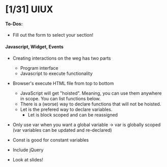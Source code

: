 # [1/31] UIUX

#### To-Dos:

- Fill out the form to select your section!

#### Javascript, Widget, Events

- Creating interactions on the weg has two parts
  - Program interface
  - Javascript to execute functionality
- Browser's execute HTML file from top to bottom
  - JavaScript will get "hoisted". Meaning, you can use them anywhere in scope. You can list functions below.
  - There is a (worse) way to declare functions that will not be hoisted. 
  - Let is the prefered way to declare variables. 
    - Let is block scoped and can be reassigned
- Only use var when you want a global variable $\rightarrow$ var is globally scoped (var variables can be updated and re-declared)
- Const is good for constant variables
- Include jQuery

- Look at slides!